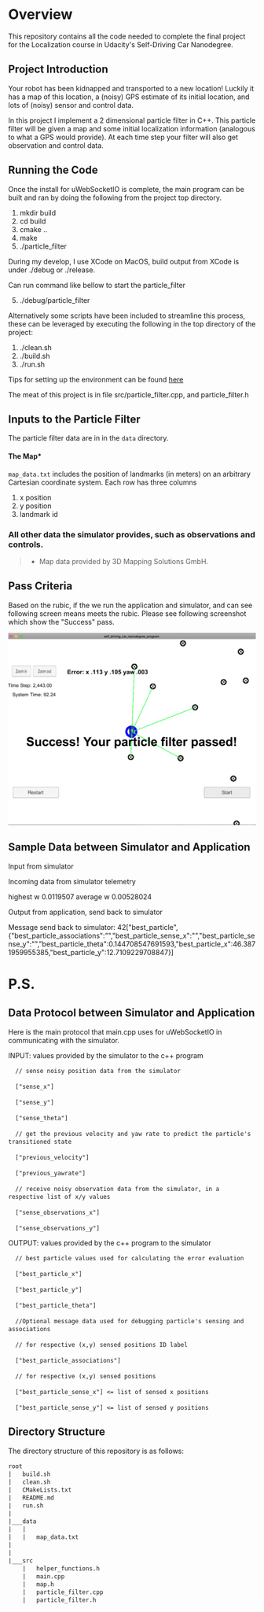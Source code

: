 # Overview
This repository contains all the code needed to complete the final project for the Localization course in Udacity's Self-Driving Car Nanodegree.

## Project Introduction
Your robot has been kidnapped and transported to a new location! Luckily it has a map of this location, a (noisy) GPS estimate of its initial location, and lots of (noisy) sensor and control data.

In this project I implement a 2 dimensional particle filter in C++. This particle filter will be given a map and some initial localization information (analogous to what a GPS would provide). At each time step your filter will also get observation and control data.

[image1]: ./imgs/screenshot.png "screenshot"

## Running the Code

Once the install for uWebSocketIO is complete, the main program can be built and ran by doing the following from the project top directory.

1. mkdir build
2. cd build
3. cmake ..
4. make
5. ./particle_filter

During my develop, I use XCode on MacOS, build output from XCode is under ./debug or ./release.

Can run command like bellow to start the particle_filter

5. ./debug/particle_filter


Alternatively some scripts have been included to streamline this process, these can be leveraged by executing the following in the top directory of the project:

1. ./clean.sh
2. ./build.sh
3. ./run.sh

Tips for setting up the environment can be found [here](https://classroom.udacity.com/nanodegrees/nd013/parts/40f38239-66b6-46ec-ae68-03afd8a601c8/modules/0949fca6-b379-42af-a919-ee50aa304e6a/lessons/f758c44c-5e40-4e01-93b5-1a82aa4e044f/concepts/23d376c7-0195-4276-bdf0-e02f1f3c665d)

The meat of this project is in file  src/particle_filter.cpp, and particle_filter.h


## Inputs to the Particle Filter
The particle filter data are in in the `data` directory.

#### The Map*
`map_data.txt` includes the position of landmarks (in meters) on an arbitrary Cartesian coordinate system. Each row has three columns
1. x position
2. y position
3. landmark id

### All other data the simulator provides, such as observations and controls.

> * Map data provided by 3D Mapping Solutions GmbH.

## Pass Criteria

Based on the rubic, if the we run the application and simulator, and can see following screen means meets the rubic.  Please see following screenshot which show the "Success" pass.

![Pass Criteria][image1]


## Sample Data between Simulator and Application

Input from simulator

  Incoming data from simulator telemetry

  highest w 0.0119507
  average w 0.00528024

Output from application, send back to simulator

  Message send back to simulator:
  42["best_particle",{"best_particle_associations":"","best_particle_sense_x":"","best_particle_sense_y":"","best_particle_theta":0.144708547691593,"best_particle_x":46.3871959955385,"best_particle_y":12.7109229708847}]


# P.S.

## Data Protocol between Simulator and Application

Here is the main protocol that main.cpp uses for uWebSocketIO in communicating with the simulator.

  INPUT: values provided by the simulator to the c++ program

      // sense noisy position data from the simulator

      ["sense_x"]

      ["sense_y"]

      ["sense_theta"]

      // get the previous velocity and yaw rate to predict the particle's transitioned state

      ["previous_velocity"]

      ["previous_yawrate"]

      // receive noisy observation data from the simulator, in a respective list of x/y values

      ["sense_observations_x"]

      ["sense_observations_y"]


  OUTPUT: values provided by the c++ program to the simulator

      // best particle values used for calculating the error evaluation

      ["best_particle_x"]

      ["best_particle_y"]

      ["best_particle_theta"]

      //Optional message data used for debugging particle's sensing and associations

      // for respective (x,y) sensed positions ID label

      ["best_particle_associations"]

      // for respective (x,y) sensed positions

      ["best_particle_sense_x"] <= list of sensed x positions

      ["best_particle_sense_y"] <= list of sensed y positions


## Directory Structure
The directory structure of this repository is as follows:

```
root
|   build.sh
|   clean.sh
|   CMakeLists.txt
|   README.md
|   run.sh
|
|___data
|   |   
|   |   map_data.txt
|   
|   
|___src
    |   helper_functions.h
    |   main.cpp
    |   map.h
    |   particle_filter.cpp
    |   particle_filter.h
```
